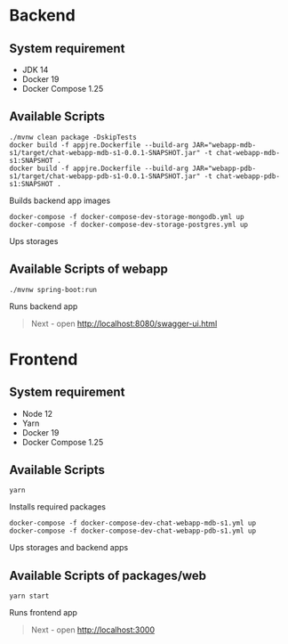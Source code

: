 # Backend

## System requirement

- JDK 14
- Docker 19
- Docker Compose 1.25

## Available Scripts

```
./mvnw clean package -DskipTests
docker build -f appjre.Dockerfile --build-arg JAR="webapp-mdb-s1/target/chat-webapp-mdb-s1-0.0.1-SNAPSHOT.jar" -t chat-webapp-mdb-s1:SNAPSHOT .
docker build -f appjre.Dockerfile --build-arg JAR="webapp-pdb-s1/target/chat-webapp-pdb-s1-0.0.1-SNAPSHOT.jar" -t chat-webapp-pdb-s1:SNAPSHOT .
```

Builds backend app images

```
docker-compose -f docker-compose-dev-storage-mongodb.yml up
docker-compose -f docker-compose-dev-storage-postgres.yml up
```

Ups storages

## Available Scripts of webapp

```
./mvnw spring-boot:run
```

Runs backend app

> Next - open [http://localhost:8080/swagger-ui.html](http://localhost:8080/swagger-ui.html)

# Frontend

## System requirement

- Node 12
- Yarn
- Docker 19
- Docker Compose 1.25

## Available Scripts

```
yarn
```

Installs required packages

```
docker-compose -f docker-compose-dev-chat-webapp-mdb-s1.yml up
docker-compose -f docker-compose-dev-chat-webapp-pdb-s1.yml up
```

Ups storages and backend apps

## Available Scripts of packages/web

```
yarn start
```

Runs frontend app

> Next - open [http://localhost:3000](http://localhost:3000)
